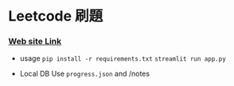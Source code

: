 # Leetcode 刷題

### [Web site Link](https://qfabef2ubc2h3bf4y2rzzv.streamlit.app/)
- usage
`pip install -r requirements.txt`
`streamlit run app.py`

- Local DB
Use `progress.json` and /notes
